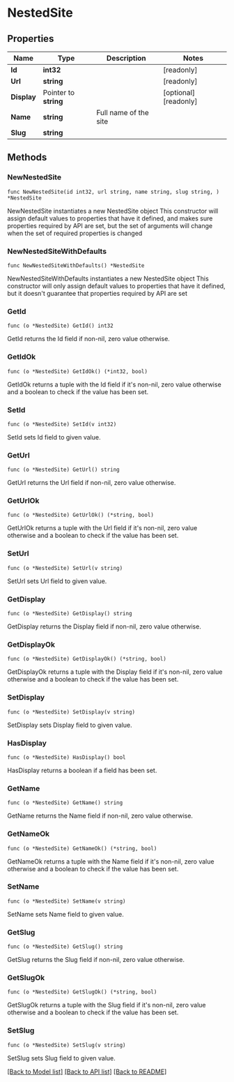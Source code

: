 # NestedSite

## Properties

Name | Type | Description | Notes
------------ | ------------- | ------------- | -------------
**Id** | **int32** |  | [readonly] 
**Url** | **string** |  | [readonly] 
**Display** | Pointer to **string** |  | [optional] [readonly] 
**Name** | **string** | Full name of the site | 
**Slug** | **string** |  | 

## Methods

### NewNestedSite

`func NewNestedSite(id int32, url string, name string, slug string, ) *NestedSite`

NewNestedSite instantiates a new NestedSite object
This constructor will assign default values to properties that have it defined,
and makes sure properties required by API are set, but the set of arguments
will change when the set of required properties is changed

### NewNestedSiteWithDefaults

`func NewNestedSiteWithDefaults() *NestedSite`

NewNestedSiteWithDefaults instantiates a new NestedSite object
This constructor will only assign default values to properties that have it defined,
but it doesn't guarantee that properties required by API are set

### GetId

`func (o *NestedSite) GetId() int32`

GetId returns the Id field if non-nil, zero value otherwise.

### GetIdOk

`func (o *NestedSite) GetIdOk() (*int32, bool)`

GetIdOk returns a tuple with the Id field if it's non-nil, zero value otherwise
and a boolean to check if the value has been set.

### SetId

`func (o *NestedSite) SetId(v int32)`

SetId sets Id field to given value.


### GetUrl

`func (o *NestedSite) GetUrl() string`

GetUrl returns the Url field if non-nil, zero value otherwise.

### GetUrlOk

`func (o *NestedSite) GetUrlOk() (*string, bool)`

GetUrlOk returns a tuple with the Url field if it's non-nil, zero value otherwise
and a boolean to check if the value has been set.

### SetUrl

`func (o *NestedSite) SetUrl(v string)`

SetUrl sets Url field to given value.


### GetDisplay

`func (o *NestedSite) GetDisplay() string`

GetDisplay returns the Display field if non-nil, zero value otherwise.

### GetDisplayOk

`func (o *NestedSite) GetDisplayOk() (*string, bool)`

GetDisplayOk returns a tuple with the Display field if it's non-nil, zero value otherwise
and a boolean to check if the value has been set.

### SetDisplay

`func (o *NestedSite) SetDisplay(v string)`

SetDisplay sets Display field to given value.

### HasDisplay

`func (o *NestedSite) HasDisplay() bool`

HasDisplay returns a boolean if a field has been set.

### GetName

`func (o *NestedSite) GetName() string`

GetName returns the Name field if non-nil, zero value otherwise.

### GetNameOk

`func (o *NestedSite) GetNameOk() (*string, bool)`

GetNameOk returns a tuple with the Name field if it's non-nil, zero value otherwise
and a boolean to check if the value has been set.

### SetName

`func (o *NestedSite) SetName(v string)`

SetName sets Name field to given value.


### GetSlug

`func (o *NestedSite) GetSlug() string`

GetSlug returns the Slug field if non-nil, zero value otherwise.

### GetSlugOk

`func (o *NestedSite) GetSlugOk() (*string, bool)`

GetSlugOk returns a tuple with the Slug field if it's non-nil, zero value otherwise
and a boolean to check if the value has been set.

### SetSlug

`func (o *NestedSite) SetSlug(v string)`

SetSlug sets Slug field to given value.



[[Back to Model list]](../README.md#documentation-for-models) [[Back to API list]](../README.md#documentation-for-api-endpoints) [[Back to README]](../README.md)



